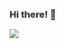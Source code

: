 


<h3 align="left">Hi there! 🥸</h3>
<img align="center" src="https://github-readme-stats.vercel.app/api/top-langs/?username=MikkelvtK&theme=tokyonight" />




<!---
MikkelvtK/MikkelvtK is a ✨ special ✨ repository because its `README.md` (this file) appears on your GitHub profile.
You can click the Preview link to take a look at your changes.
--->

